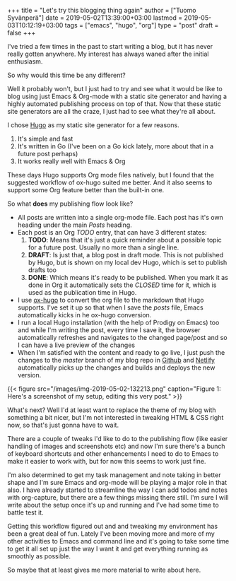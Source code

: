 +++
title = "Let's try this blogging thing again"
author = ["Tuomo Syvänperä"]
date = 2019-05-02T13:39:00+03:00
lastmod = 2019-05-03T10:12:19+03:00
tags = ["emacs", "hugo", "org"]
type = "post"
draft = false
+++

I've tried a few times in the past to start writing a blog, but it has never
really gotten anywhere. My interest has always waned after the initial
enthusiasm.

So why would this time be any different?

Well it probably won't, but I just had to try and see what it would be like
to blog using just Emacs & Org-mode with a static site generator and having
a highly automated publishing process on top of that.
Now that these static site generators are all the craze, I just had to see
what they're all about.

I chose [Hugo](https://gohugo.io/) as my static site generator for a few reasons.

1.  It's simple and fast
2.  It's written in Go (I've been on a Go kick lately, more about that in a
    future post perhaps)
3.  It works really well with Emacs & Org

These days Hugo supports Org mode files natively, but I found that the
suggested workflow of ox-hugo suited me better. And it also seems to
support some Org feature better than the built-in one.

So what **does** my publishing flow look like?

-   All posts are written into a single org-mode file. Each post has it's
    own heading under the main _Posts_ heading.
-   Each post is an Org _TODO_ entry, that can have 3 different states:
    1.  **TODO**: Means that it's just a quick reminder about a possible topic for a
        future post. Usually no  more than a single line.
    2.  **DRAFT**: Is just that, a blog post in draft mode. This is not published by
        Hugo, but is shown on my local dev Hugo, which is set to publish drafts too
    3.  **DONE**: Which means it's ready to be published. When you mark it as done in
        Org it automatically sets the _CLOSED_ time for it, which is used as the
        publication time in Hugo.
-   I use [ox-hugo](https://ox-hugo.scripter.co/) to convert the org file to the markdown that Hugo
    supports. I've set it up so that when I save the _posts_ file, Emacs
    automatically kicks in he ox-hugo conversion.
-   I run a local Hugo installation (with the help of Prodigy on Emacs) too and
    while I'm writing the post, every time I save it, the browser automatically
    refreshes and navigates to the changed page/post and so I can have a live
    preview of the changes
-   When I'm satisfied with the content and ready to go live, I just push the
    changes to the _master_ branch of my blog repo in [Github](https://github.com/) and [Netlify](http://www.netlify.com)
    automatically picks up the changes and builds and deploys the new version.

{{< figure src="/images/img-2019-05-02-132213.png" caption="Figure 1: Here's a screenshot of my setup, editing this very post." >}}

What's next? Well I'd at least want to replace the theme of my blog with
something a bit nicer, but I'm not interested in tweaking HTML & CSS right
now, so that's just gonna have to wait.

There are a couple of tweaks I'd like to do to the publishing flow (like
easier handling of images and screenshots etc) and now I'm sure there's
a bunch of keyboard shortcuts and other enhancements I need to do to Emacs
to make it easier to work with, but for now this seems to work just fine.

I'm also determined to get my task management and note taking in better shape
and I'm sure Emacs and org-mode will be playing a major role in that also.
I have already started to streamline the way I can add todos and notes with
org-capture, but there are a few things missing there still. I'm sure I will
write about the setup once it's up and running and I've had some time to battle
test it.

Getting this workflow figured out and and tweaking my environment has been a
great deal of fun. Lately I've been moving more and more of my other activities
to Emacs and command line and it's going to take some time to get it all set up
just the way I want it and get everything running as smoothly as possible.

So maybe that at least gives me more material to write about here.
